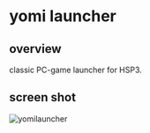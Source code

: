 # yomi launcher

## overview

classic PC-game launcher for HSP3.

## screen shot

![yomilauncher](https://user-images.githubusercontent.com/5597377/134455584-8d4b4d3e-af88-4c59-bf29-a203c0a0b308.png)
